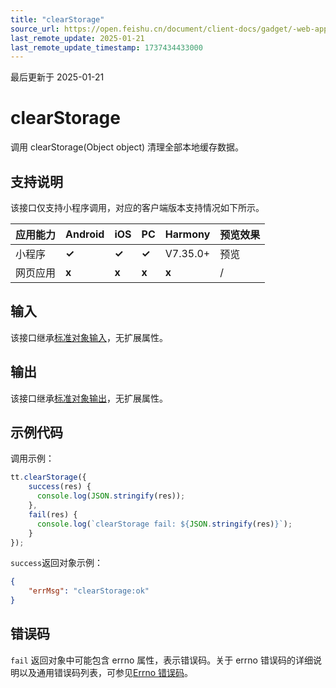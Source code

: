 ```yaml
---
title: "clearStorage"
source_url: https://open.feishu.cn/document/client-docs/gadget/-web-app-api/cache/clearstorage
last_remote_update: 2025-01-21
last_remote_update_timestamp: 1737434433000
---
```

最后更新于 2025-01-21

# clearStorage

调用 clearStorage(Object object) 清理全部本地缓存数据。

## 支持说明

该接口仅支持小程序调用，对应的客户端版本支持情况如下所示。

应用能力 | Android | iOS | PC | Harmony | 预览效果
--- | --- | --- | --- | --- | ---
小程序 | **✓** | **✓** | **✓** | V7.35.0+ | 预览
网页应用 | **x** | **x** | **x** | **x** | /

## 输入

该接口继承[标准对象输入](https://open.feishu.cn/document/uYjL24iN/ukzNy4SO3IjL5cjM)，无扩展属性。

## 输出

该接口继承[标准对象输出](https://open.feishu.cn/document/uYjL24iN/ukzNy4SO3IjL5cjM#8c92acb8)，无扩展属性。

## 示例代码

调用示例：

```js
tt.clearStorage({ 
    success(res) {
      console.log(JSON.stringify(res));
    },
    fail(res) {
      console.log(`clearStorage fail: ${JSON.stringify(res)}`);
    }
});
```

`success`返回对象示例：
```json
{
    "errMsg": "clearStorage:ok"
}
```

## 错误码

`fail` 返回对象中可能包含 errno 属性，表示错误码。关于 errno 错误码的详细说明以及通用错误码列表，可参见[Errno 错误码](https://open.feishu.cn/document/uYjL24iN/uAjMuAjMuAjM/errno)。
